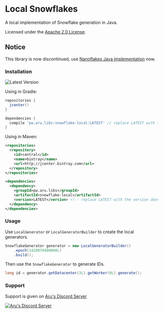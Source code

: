 # Local Snowflakes
A local implementation of Snowflake generation in Java.

Licensed under the [Apache 2.0 License](https://github.com/arudiscord/snowflake-local/blob/master/LICENSE).

## Notice

This library is now discontinued, use [Nanoflakes Java implementation](https://github.com/nanoflakes/nanoflakes-java) now.

### Installation

![Latest Version](https://api.bintray.com/packages/arudiscord/maven/snowflake-local/images/download.svg)

Using in Gradle:

```gradle
repositories {
  jcenter()
}

dependencies {
  compile 'pw.aru.libs:snowflake-local:LATEST' // replace LATEST with the version above
}
```

Using in Maven:

```xml
<repositories>
  <repository>
    <id>central</id>
    <name>bintray</name>
    <url>http://jcenter.bintray.com</url>
  </repository>
</repositories>

<dependencies>
  <dependency>
    <groupId>pw.aru.libs</groupId>
    <artifactId>snowflake-local</artifactId>
    <version>LATEST</version> <!-- replace LATEST with the version above -->
  </dependency>
</dependencies>
```

### Usage

Use `LocalGenerator` or `LocalGeneratorBuilder` to create the local generators.

```java
SnowflakeGenerator generator = new LocalGeneratorBuilder()
    .epoch(1420070400000L)
    .build();
```

Then use the `SnowflakeGenerator` to generate IDs.

```java
long id = generator.getDatacenter(3L).getWorker(0L).generate();
```

### Support

Support is given on [Aru's Discord Server](https://discord.gg/URPghxg)

[![Aru's Discord Server](https://discordapp.com/api/guilds/403934661627215882/embed.png?style=banner2)](https://discord.gg/URPghxg)
